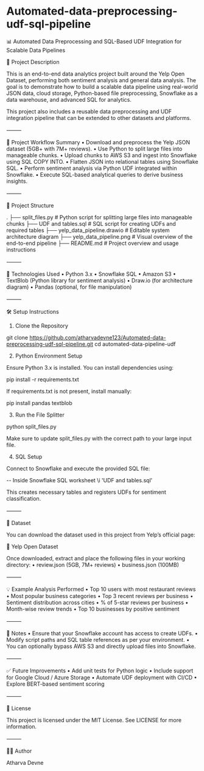 # Automated-data-preprocessing-udf-sql-pipeline

📊 Automated Data Preprocessing and SQL-Based UDF Integration for Scalable Data Pipelines

📘 Project Description

This is an end-to-end data analytics project built around the Yelp Open Dataset, performing both sentiment analysis and general data analysis. The goal is to demonstrate how to build a scalable data pipeline using real-world JSON data, cloud storage, Python-based file preprocessing, Snowflake as a data warehouse, and advanced SQL for analytics.

This project also includes a reusable data preprocessing and UDF integration pipeline that can be extended to other datasets and platforms.

⸻

🔄 Project Workflow Summary
	•	Download and preprocess the Yelp JSON dataset (5GB+ with 7M+ reviews).
	•	Use Python to split large files into manageable chunks.
	•	Upload chunks to AWS S3 and ingest into Snowflake using SQL COPY INTO.
	•	Flatten JSON into relational tables using Snowflake SQL.
	•	Perform sentiment analysis via Python UDF integrated within Snowflake.
	•	Execute SQL-based analytical queries to derive business insights.

⸻

📂 Project Structure

.
├── split_files.py            # Python script for splitting large files into manageable chunks
├── UDF and tables.sql        # SQL script for creating UDFs and required tables
├── yelp_data_pipeline.drawio # Editable system architecture diagram
├── yelp_data_pipeline.png    # Visual overview of the end-to-end pipeline
├── README.md                 # Project overview and usage instructions



⸻

🧰 Technologies Used
	•	Python 3.x
	•	Snowflake SQL
	•	Amazon S3
	•	TextBlob (Python library for sentiment analysis)
	•	Draw.io (for architecture diagram)
	•	Pandas (optional, for file manipulation)

⸻

🛠️ Setup Instructions

1. Clone the Repository

git clone https://github.com/atharvadevne123/Automated-data-preprocessing-udf-sql-pipeline.git
cd automated-data-pipeline-udf

2. Python Environment Setup

Ensure Python 3.x is installed. You can install dependencies using:

pip install -r requirements.txt

If requirements.txt is not present, install manually:

pip install pandas textblob

3. Run the File Splitter

python split_files.py

Make sure to update split_files.py with the correct path to your large input file.

4. SQL Setup

Connect to Snowflake and execute the provided SQL file:

-- Inside Snowflake SQL worksheet
\i 'UDF and tables.sql'

This creates necessary tables and registers UDFs for sentiment classification.

⸻

🧾 Dataset

You can download the dataset used in this project from Yelp’s official page:

🔗 Yelp Open Dataset

Once downloaded, extract and place the following files in your working directory:
	•	review.json (5GB, 7M+ reviews)
	•	business.json (100MB)

⸻

💡 Example Analysis Performed
	•	Top 10 users with most restaurant reviews
	•	Most popular business categories
	•	Top 3 recent reviews per business
	•	Sentiment distribution across cities
	•	% of 5-star reviews per business
	•	Month-wise review trends
	•	Top 10 businesses by positive sentiment

⸻

📌 Notes
	•	Ensure that your Snowflake account has access to create UDFs.
	•	Modify script paths and SQL table references as per your environment.
	•	You can optionally bypass AWS S3 and directly upload files into Snowflake.

⸻

✅ Future Improvements
	•	Add unit tests for Python logic
	•	Include support for Google Cloud / Azure Storage
	•	Automate UDF deployment with CI/CD
	•	Explore BERT-based sentiment scoring

⸻

📄 License

This project is licensed under the MIT License. See LICENSE for more information.

⸻

👨‍💻 Author

Atharva Devne
